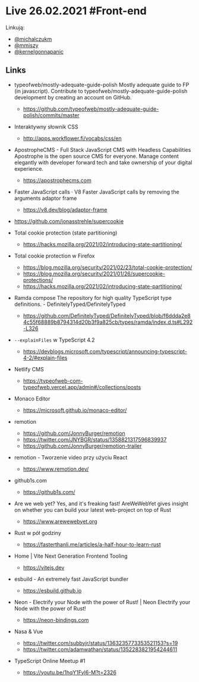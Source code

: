 # Live 26.02.2021 #Front-end

Linkują:

- [@michalczukm](https://twitter.com/michalczukm)
- [@mmiszy](https://twitter.com/mmiszy)
- [@kernelgonnapanic](https://twitter.com/konopka_ania)

## Links

- typeofweb/mostly-adequate-guide-polish
  Mostly adequate guide to FP (in javascript). Contribute to typeofweb/mostly-adequate-guide-polish development by creating an account on GitHub.

  - https://github.com/typeofweb/mostly-adequate-guide-polish/commits/master

- Interaktywny słownik CSS
  - http://apps.workflower.fi/vocabs/css/en
- ApostropheCMS - Full Stack JavaScript CMS with Headless Capabilities
  Apostrophe is the open source CMS for everyone. Manage content elegantly with developer forward tech and take ownership of your digital experience.

  - https://apostrophecms.com

- Faster JavaScript calls · V8
  Faster JavaScript calls by removing the arguments adaptor frame

  - https://v8.dev/blog/adaptor-frame

- https://github.com/jonasstrehle/supercookie
- Total cookie protection (state partitioning)
  - https://hacks.mozilla.org/2021/02/introducing-state-partitioning/
- Total cookie protection w Firefox
  - https://blog.mozilla.org/security/2021/02/23/total-cookie-protection/
  - https://blog.mozilla.org/security/2021/01/26/supercookie-protections/
  - https://hacks.mozilla.org/2021/02/introducing-state-partitioning/
- Ramda compose
  The repository for high quality TypeScript type definitions. - DefinitelyTyped/DefinitelyTyped

  - https://github.com/DefinitelyTyped/DefinitelyTyped/blob/f6ddda2e84c55f68889b8794314d20b3f9a825cb/types/ramda/index.d.ts#L292-L326

- `--explainFiles` w TypeScript 4.2
  - https://devblogs.microsoft.com/typescript/announcing-typescript-4-2/#explain-files
- Netlify CMS
  - https://typeofweb-com-typeofweb.vercel.app/admin#/collections/posts
- Monaco Editor
  - https://microsoft.github.io/monaco-editor/
- remotion
  - https://github.com/JonnyBurger/remotion
  - https://twitter.com/JNYBGR/status/1358821317596839937
  - https://github.com/JonnyBurger/remotion-trailer
- remotion - Tworzenie video przy użyciu React
  - https://www.remotion.dev/
- github1s.com
  - https://github1s.com/
- Are we web yet? Yes, and it's freaking fast!
  AreWeWebYet gives insight on whether you can build your latest web-project on top of Rust

  - https://www.arewewebyet.org

- Rust w pół godziny
  - https://fasterthanli.me/articles/a-half-hour-to-learn-rust
- Home | Vite
  Next Generation Frontend Tooling

  - https://vitejs.dev

- esbuild - An extremely fast JavaScript bundler
  - https://esbuild.github.io
- Neon - Electrify your Node with the power of Rust! | Neon
  Electrify your Node with the power of Rust!

  - https://neon-bindings.com

- Nasa & Vue
  - https://twitter.com/subbyjr/status/1363235773353521153?s=19
  - https://twitter.com/adamwathan/status/1352283821954244611
- TypeScript Online Meetup #1
  - https://youtu.be/1hqY1Fyl6-M?t=2326

